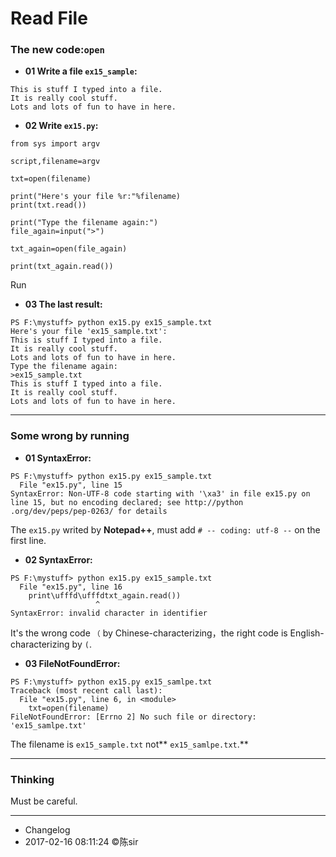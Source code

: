 # Read File

### **The new code:`open`**

- **01 Write a file `ex15_sample`:**
```
This is stuff I typed into a file.
It is really cool stuff.
Lots and lots of fun to have in here.
```

- **02 Write `ex15.py`:**
```
from sys import argv

script,filename=argv

txt=open(filename)

print("Here's your file %r:"%filename)
print(txt.read())

print("Type the filename again:")
file_again=input(">")

txt_again=open(file_again)

print(txt_again.read())
```

Run

- **03 The last result:**
```
PS F:\mystuff> python ex15.py ex15_sample.txt
Here's your file 'ex15_sample.txt':
This is stuff I typed into a file.
It is really cool stuff.
Lots and lots of fun to have in here.
Type the filename again:
>ex15_sample.txt
This is stuff I typed into a file.
It is really cool stuff.
Lots and lots of fun to have in here.
```

***

### **Some wrong by running**
- **01 SyntaxError:**
```
PS F:\mystuff> python ex15.py ex15_sample.txt
  File "ex15.py", line 15
SyntaxError: Non-UTF-8 code starting with '\xa3' in file ex15.py on line 15, but no encoding declared; see http://python
.org/dev/peps/pep-0263/ for details
```

The `ex15.py` writed by **Notepad++**, must add `# -- coding: utf-8 --` on the first line.

- **02 SyntaxError:**

```
PS F:\mystuff> python ex15.py ex15_sample.txt
  File "ex15.py", line 16
    print\ufffd\ufffdtxt_again.read())
                   ^
SyntaxError: invalid character in identifier
```

It's the wrong code `（` by Chinese-characterizing，the right code is English-characterizing by `(`.

- **03 FileNotFoundError:**

```
PS F:\mystuff> python ex15.py ex15_samlpe.txt
Traceback (most recent call last):
  File "ex15.py", line 6, in <module>
    txt=open(filename)
FileNotFoundError: [Errno 2] No such file or directory: 'ex15_samlpe.txt'
```

The filename is `ex15_sample.txt` not** `ex15_samlpe.txt`.**

***

### **Thinking**

Must be careful.

***
- Changelog
- 2017-02-16 08:11:24 ©陈sir
